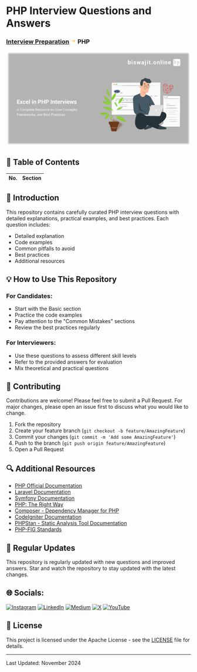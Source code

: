 # PHP Interview Questions and Answers

### **<a href="../README.md">Interview Preparation</a> <img src="../img/icons8-right-25.png" alt="arrow" style="width:15px; height:15px;"> PHP**

![PHP Banner@2x.png](../img/PHP%20Banner%402x.png)



## 🎯 Table of Contents

| No. | Section                 |
|-----|------------------------|


## 🚀 Introduction

This repository contains carefully curated PHP interview questions with detailed explanations, practical examples, and best practices. Each question includes:
- Detailed explanation
- Code examples
- Common pitfalls to avoid
- Best practices
- Additional resources

## 💡 How to Use This Repository

### For Candidates:
- Start with the Basic section
- Practice the code examples
- Pay attention to the "Common Mistakes" sections
- Review the best practices regularly

### For Interviewers:
- Use these questions to assess different skill levels
- Refer to the provided answers for evaluation
- Mix theoretical and practical questions

## 🤝 Contributing

Contributions are welcome! Please feel free to submit a Pull Request. For major changes, please open an issue first to discuss what you would like to change.

1. Fork the repository
2. Create your feature branch (`git checkout -b feature/AmazingFeature`)
3. Commit your changes (`git commit -m 'Add some AmazingFeature'`)
4. Push to the branch (`git push origin feature/AmazingFeature`)
5. Open a Pull Request

## 🔍 Additional Resources

- [PHP Official Documentation](https://www.php.net/docs.php)
- [Laravel Documentation](https://laravel.com/docs/)
- [Symfony Documentation](https://symfony.com/doc/current/index.html)
- [PHP: The Right Way](https://phptherightway.com/)
- [Composer - Dependency Manager for PHP](https://getcomposer.org/doc/)
- [CodeIgniter Documentation](https://codeigniter.com/userguide3/)
- [PHPStan - Static Analysis Tool Documentation](https://phpstan.org/)
- [PHP-FIG Standards](https://www.php-fig.org/)

## 🔄 Regular Updates

This repository is regularly updated with new questions and improved answers. Star and watch the repository to stay updated with the latest changes.

## 🌐 Socials:
[![Instagram](https://img.shields.io/badge/Instagram-%23E4405F.svg?logo=Instagram&logoColor=white)](https://instagram.com/biswajit_fsd) [![LinkedIn](https://img.shields.io/badge/LinkedIn-%230077B5.svg?logo=linkedin&logoColor=white)](https://linkedin.com/in/biswajitfsd) [![Medium](https://img.shields.io/badge/Medium-12100E?logo=medium&logoColor=white)](https://medium.com/@biswajitfsd) [![X](https://img.shields.io/badge/X-black.svg?logo=X&logoColor=white)](https://x.com/biswajitfsd) [![YouTube](https://img.shields.io/badge/YouTube-%23FF0000.svg?logo=YouTube&logoColor=white)](https://youtube.com/@biswajitfsd)

## 📝 License

This project is licensed under the Apache License - see the [LICENSE](../LICENSE) file for details.

---
Last Updated: November 2024

